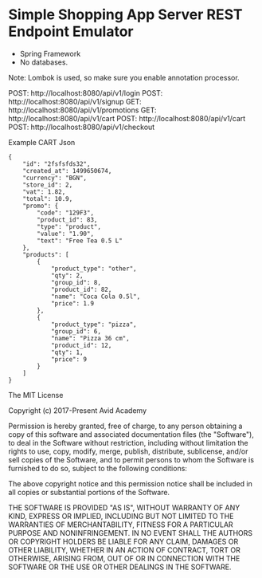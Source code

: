 # Simple Shopping App Server REST Endpoint Emulator

- Spring Framework
- No databases.

Note: Lombok is used, so make sure you enable annotation processor.

POST: http://localhost:8080/api/v1/login
POST: http://localhost:8080/api/v1/signup
GET: http://localhost:8080/api/v1/promotions
GET: http://localhost:8080/api/v1/cart
POST: http://localhost:8080/api/v1/cart
POST: http://localhost:8080/api/v1/checkout

Example CART Json

~~~~
{
    "id": "2fsfsfds32",
    "created_at": 1499650674,
    "currency": "BGN",
    "store_id": 2,
    "vat": 1.82,
    "total": 10.9,
    "promo": {
        "code": "129F3",
        "product_id": 83,
        "type": "product",
        "value": "1.90",
        "text": "Free Tea 0.5 L"
    },
    "products": [
        {
            "product_type": "other",
            "qty": 2,
            "group_id": 8,
            "product_id": 82,
            "name": "Coca Cola 0.5l",
            "price": 1.9
        },
        {
        	"product_type": "pizza",
            "group_id": 6,
            "name": "Pizza 36 cm",
            "product_id": 12,
            "qty": 1,
            "price": 9
        }
    ]
}
~~~~

The MIT License

Copyright (c) 2017-Present Avid Academy

Permission is hereby granted, free of charge, to any person obtaining a copy
of this software and associated documentation files (the "Software"), to deal
in the Software without restriction, including without limitation the rights
to use, copy, modify, merge, publish, distribute, sublicense, and/or sell
copies of the Software, and to permit persons to whom the Software is
furnished to do so, subject to the following conditions:

The above copyright notice and this permission notice shall be included in
all copies or substantial portions of the Software.

THE SOFTWARE IS PROVIDED "AS IS", WITHOUT WARRANTY OF ANY KIND, EXPRESS OR
IMPLIED, INCLUDING BUT NOT LIMITED TO THE WARRANTIES OF MERCHANTABILITY,
FITNESS FOR A PARTICULAR PURPOSE AND NONINFRINGEMENT. IN NO EVENT SHALL THE
AUTHORS OR COPYRIGHT HOLDERS BE LIABLE FOR ANY CLAIM, DAMAGES OR OTHER
LIABILITY, WHETHER IN AN ACTION OF CONTRACT, TORT OR OTHERWISE, ARISING FROM,
OUT OF OR IN CONNECTION WITH THE SOFTWARE OR THE USE OR OTHER DEALINGS IN
THE SOFTWARE.